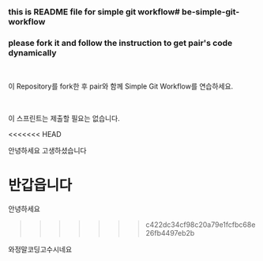 ### this is README file for simple git workflow# be-simple-git-workflow

### please fork it and follow the instruction to get pair's code dynamically

<br />

이 Repository를 fork한 후 pair와 함께 Simple Git Workflow를 연습하세요.

<br />

이 스프린트는 제출할 필요는 없습니다.

<<<<<<< HEAD

안녕하세요 고생하셨습니다


반갑읍니다
=======
안녕하세요
>>>>>>> c422dc34cf98c20a79e1fcfbc68e26fb4497eb2b

와정말코딩고수시네요
